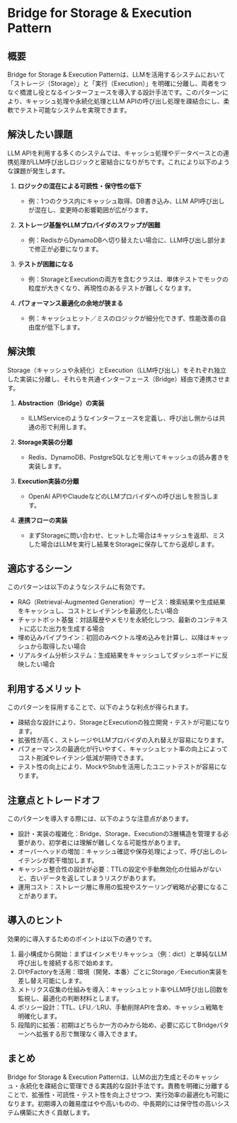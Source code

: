 # Bridge for Storage & Execution Pattern

## 概要
Bridge for Storage & Execution Patternは、LLMを活用するシステムにおいて「ストレージ（Storage）」と「実行（Execution）」を明確に分離し、両者をつなぐ橋渡し役となるインターフェースを導入する設計手法です。このパターンにより、キャッシュ処理や永続化処理とLLM APIの呼び出し処理を疎結合にし、柔軟でテスト可能なシステムを実現できます。

## 解決したい課題
LLM APIを利用する多くのシステムでは、キャッシュ処理やデータベースとの連携処理がLLM呼び出しロジックと密結合になりがちです。これにより以下のような課題が発生します。

1. **ロジックの混在による可読性・保守性の低下**
   - 例：1つのクラス内にキャッシュ取得、DB書き込み、LLM API呼び出しが混在し、変更時の影響範囲が広がります。

2. **ストレージ基盤やLLMプロバイダのスワップが困難**
   - 例：RedisからDynamoDBへ切り替えたい場合に、LLM呼び出し部分まで修正が必要になります。

3. **テストが困難になる**
   - 例：StorageとExecutionの両方を含むクラスは、単体テストでモックの粒度が大きくなり、再現性のあるテストが難しくなります。

4. **パフォーマンス最適化の余地が狭まる**
   - 例：キャッシュヒット／ミスのロジックが細分化できず、性能改善の自由度が低下します。

## 解決策
Storage（キャッシュや永続化）とExecution（LLM呼び出し）をそれぞれ独立した実装に分離し、それらを共通インターフェース（Bridge）経由で連携させます。

1. **Abstraction（Bridge）の実装**
   - ILLMServiceのようなインターフェースを定義し、呼び出し側からは共通の形で利用します。

2. **Storage実装の分離**
   - Redis、DynamoDB、PostgreSQLなどを用いてキャッシュの読み書きを実装します。

3. **Execution実装の分離**
   - OpenAI APIやClaudeなどのLLMプロバイダへの呼び出しを担当します。

4. **連携フローの実装**
   - まずStorageに問い合わせ、ヒットした場合はキャッシュを返却、ミスした場合はLLMを実行し結果をStorageに保存してから返却します。

## 適応するシーン
このパターンは以下のようなシステムに有効です。

- RAG（Retrieval-Augmented Generation）サービス：検索結果や生成結果をキャッシュし、コストとレイテンシを最適化したい場合
- チャットボット基盤：対話履歴やメモリを永続化しつつ、最新のコンテキストに応じた出力を生成する場合
- 埋め込みパイプライン：初回のみベクトル埋め込みを計算し、以降はキャッシュから取得したい場合
- リアルタイム分析システム：生成結果をキャッシュしてダッシュボードに反映したい場合

## 利用するメリット
このパターンを採用することで、以下のような利点が得られます。

- 疎結合な設計により、StorageとExecutionの独立開発・テストが可能になります。
- 拡張性が高く、ストレージやLLMプロバイダの入れ替えが容易になります。
- パフォーマンスの最適化が行いやすく、キャッシュヒット率の向上によってコスト削減やレイテンシ低減が期待できます。
- テスト性の向上により、MockやStubを活用したユニットテストが容易になります。

## 注意点とトレードオフ
このパターンを導入する際には、以下のような注意点があります。

- 設計・実装の複雑化：Bridge、Storage、Executionの3層構造を管理する必要があり、初学者には理解が難しくなる可能性があります。
- オーバーヘッドの増加：キャッシュ確認や保存処理によって、呼び出しのレイテンシが若干増加します。
- キャッシュ整合性の設計が必要：TTLの設定や手動無効化の仕組みがないと、古いデータを返してしまうリスクがあります。
- 運用コスト：ストレージ層に専用の監視やスケーリング戦略が必要になることがあります。

## 導入のヒント
効果的に導入するためのポイントは以下の通りです。

1. 最小構成から開始：まずはインメモリキャッシュ（例：dict）と単純なLLM呼び出しを接続する形で始めます。
2. DIやFactoryを活用：環境（開発、本番）ごとにStorage／Execution実装を差し替え可能にします。
3. メトリクス収集の仕組みを導入：キャッシュヒット率やLLM呼び出し回数を監視し、最適化の判断材料とします。
4. ポリシー設計：TTL、LFU／LRU、手動削除APIを含め、キャッシュ戦略を明確化します。
5. 段階的に拡張：初期はどちらか一方のみから始め、必要に応じてBridgeパターンへ拡張する形で無理なく導入できます。

## まとめ
Bridge for Storage & Execution Patternは、LLMの出力生成とそのキャッシュ・永続化を疎結合に管理できる実践的な設計手法です。責務を明確に分離することで、拡張性・可読性・テスト性を向上させつつ、実行効率の最適化も可能になります。初期導入の難易度はやや高いものの、中長期的には保守性の高いシステム構築に大きく貢献します。
